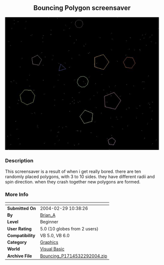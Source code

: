﻿<div align="center">

## Bouncing Polygon screensaver

<img src="PIC20042291051181337.jpg">
</div>

### Description

This screensaver is a result of when i get really bored. there are ten randomly placed polygons, with 3 to 10 sides. they have different radii and spin direction. when they crash together new polygons are formed.
 
### More Info
 


<span>             |<span>
---                |---
**Submitted On**   |2004-02-29 10:38:26
**By**             |[Brian\_A ](https://github.com/Planet-Source-Code/PSCIndex/blob/master/ByAuthor/brian-a.md)
**Level**          |Beginner
**User Rating**    |5.0 (10 globes from 2 users)
**Compatibility**  |VB 5\.0, VB 6\.0
**Category**       |[Graphics](https://github.com/Planet-Source-Code/PSCIndex/blob/master/ByCategory/graphics__1-46.md)
**World**          |[Visual Basic](https://github.com/Planet-Source-Code/PSCIndex/blob/master/ByWorld/visual-basic.md)
**Archive File**   |[Bouncing\_P1714532292004\.zip](https://github.com/Planet-Source-Code/brian-a-bouncing-polygon-screensaver__1-52063/archive/master.zip)








